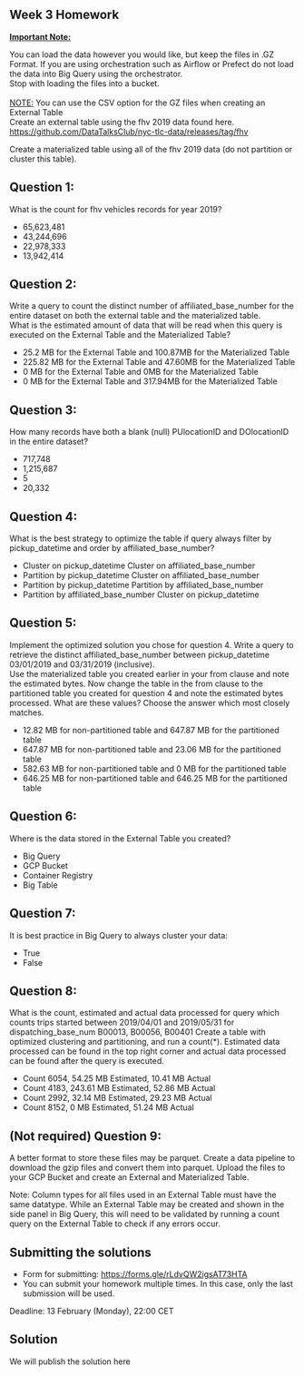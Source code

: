## Week 3 Homework
<b><u>Important Note:</b></u> <p>You can load the data however you would like, but keep the files in .GZ Format. 
If you are using orchestration such as Airflow or Prefect do not load the data into Big Query using the orchestrator.</br> 
Stop with loading the files into a bucket. </br></br>
<u>NOTE:</u> You can use the CSV option for the GZ files when creating an External Table</br>
Create an external table using the fhv 2019 data found here. <br>
https://github.com/DataTalksClub/nyc-tlc-data/releases/tag/fhv </p>
Create a materialized table using all of the fhv 2019 data (do not partition or cluster this table). 

## Question 1:
What is the count for fhv vehicles records for year 2019?
- 65,623,481
- 43,244,696
- 22,978,333
- 13,942,414

## Question 2:
Write a query to count the distinct number of affiliated_base_number for the entire dataset on both the external table and the materialized table.</br> 
What is the estimated amount of data that will be read when this query is executed on the External Table and the Materialized Table?

- 25.2 MB for the External Table and 100.87MB for the Materialized Table
- 225.82 MB for the External Table and 47.60MB for the Materialized Table
- 0 MB for the External Table and 0MB for the Materialized Table
- 0 MB for the External Table and 317.94MB for the Materialized Table 


## Question 3:
How many records have both a blank (null) PUlocationID and DOlocationID in the entire dataset?
- 717,748
- 1,215,687
- 5
- 20,332

## Question 4:
What is the best strategy to optimize the table if query always filter by pickup_datetime and order by affiliated_base_number?
- Cluster on pickup_datetime Cluster on affiliated_base_number
- Partition by pickup_datetime Cluster on affiliated_base_number
- Partition by pickup_datetime Partition by affiliated_base_number
- Partition by affiliated_base_number Cluster on pickup_datetime

## Question 5:
Implement the optimized solution you chose for question 4. Write a query to retrieve the distinct affiliated_base_number between pickup_datetime 03/01/2019 and 03/31/2019 (inclusive).</br> 
Use the materialized table you created earlier in your from clause and note the estimated bytes. Now change the table in the from clause to the partitioned table you created for question 4 and note the estimated bytes processed. What are these values? Choose the answer which most closely matches.
- 12.82 MB for non-partitioned table and 647.87 MB for the partitioned table
- 647.87 MB for non-partitioned table and 23.06 MB for the partitioned table
- 582.63 MB for non-partitioned table and 0 MB for the partitioned table
- 646.25 MB for non-partitioned table and 646.25 MB for the partitioned table


## Question 6: 
Where is the data stored in the External Table you created?

- Big Query
- GCP Bucket
- Container Registry
- Big Table


## Question 7:
It is best practice in Big Query to always cluster your data:
- True
- False


## Question 8:
What is the count, estimated and actual data processed for query which counts trips started between 2019/04/01 and 2019/05/31 for dispatching_base_num B00013, B00056, B00401
Create a table with optimized clustering and partitioning, and run a count(*). Estimated data processed can be found in the top right corner and actual data processed can be found after the query is executed.
- Count 6054, 54.25 MB Estimated, 10.41 MB Actual
- Count 4183, 243.61 MB Estimated, 52.86 MB Actual
- Count 2992, 32.14 MB Estimated, 29.23 MB Actual
- Count 8152, 0 MB Estimated, 51.24 MB Actual

## (Not required) Question 9:
A better format to store these files may be parquet. Create a data pipeline to download the gzip files and convert them into parquet. Upload the files to your GCP Bucket and create an External and Materialized Table. 


Note: Column types for all files used in an External Table must have the same datatype. While an External Table may be created and shown in the side panel in Big Query, this will need to be validated by running a count query on the External Table to check if any errors occur. 
 
## Submitting the solutions

* Form for submitting: https://forms.gle/rLdvQW2igsAT73HTA
* You can submit your homework multiple times. In this case, only the last submission will be used. 

Deadline: 13 February (Monday), 22:00 CET


## Solution

We will publish the solution here

